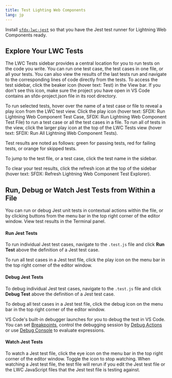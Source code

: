 ```yaml
---
title: Test Lighting Web Components
lang: jp
---
```


Install [`sfdx-lwc-jest`](https://developer.salesforce.com/docs/component-library/documentation/lwc/lwc.unit_testing_using_jest_installation) so that you have the Jest test runner for Lightning Web Components ready.

## Explore Your LWC Tests

The LWC Tests sidebar provides a central location for you to run tests on the code you write. You can run one test case, the test cases in one file, or all your tests. You can also view the results of the last tests run and navigate to the corresponding lines of code directly from the tests. To access the test sidebar, click the beaker icon (hover text: Test) in the View bar. If you don't see this icon, make sure the project you have open in VS Code contains an sfdx-project.json file in its root directory.

To run selected tests, hover over the name of a test case or file to reveal a play icon from the LWC test view. Click the play icon (hover text: SFDX: Run Lightning Web Component Test Case, SFDX: Run Lightning Web Component Test File) to run a test case or all the test cases in a file. To run all of tests in the view, click the larger play icon at the top of the LWC Tests view (hover text: SFDX: Run All Lightning Web Component Tests).

Test results are noted as follows: green for passing tests, red for failing tests, or orange for skipped tests.

To jump to the test file, or a test case, click the test name in the sidebar.

To clear your test results, click the refresh icon at the top of the sidebar (hover text: SFDX: Refresh Lightning Web Component Test Explorer).

## Run, Debug or Watch Jest Tests from Within a File

You can run or debug Jest unit tests in contextual actions within the file, or by clicking buttons from the menu bar in the top right corner of the editor window. View test results in the Terminal panel.

#### Run Jest Tests

To run individual Jest test cases, navigate to the `.test.js` file and click **Run Test** above the definition of a Jest test case.

To run all test cases in a Jest test file, click the play icon on the menu bar in the top right corner of the editor window.

#### Debug Jest Tests

To debug individual Jest test cases, navigate to the `.test.js` file and click **Debug Test** above the definition of a Jest test case.

To debug all test cases in a Jest test file, click the debug icon on the menu bar in the top right corner of the editor window.

VS Code's built-in debugger launches for you to debug the test in VS Code. You can set [Breakpoints](https://code.visualstudio.com/docs/editor/debugging#_breakpoints), control the debugging session by [Debug Actions](https://code.visualstudio.com/docs/editor/debugging#_debug-actions) or use [Debug Console](https://code.visualstudio.com/docs/editor/debugging#_debug-console-repl) to evaluate expressions.

#### Watch Jest Tests

To watch a Jest test file, click the eye icon on the menu bar in the top right corner of the editor window. Toggle the icon to stop watching. When watching a Jest test file, the test file will rerun if you edit the Jest test file or the LWC JavaScript files that the Jest test file is testing against.
